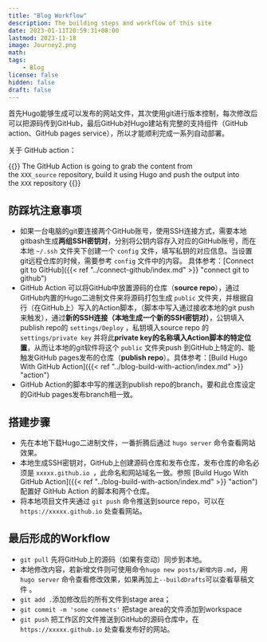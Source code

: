 ```yaml
---
title: "Blog Workflow"
description: The building steps and workflow of this site
date: 2023-01-11T20:59:31+08:00
lastmod: 2023-11-18
image: Journey2.png
math: 
tags:
    - Blog
license: false
hidden: false
draft: false
---
```


首先Hugo能够生成可以发布的网站文件，其次使用git进行版本控制，每次修改后可以把源码传到GitHub，最后GitHub对Hugo建站有完整的支持组件（GitHub action、GitHub pages service），所以才能顺利完成一系列自动部署。

关于 GitHub action：

{{<quote>}}
The GitHub Action is going to grab the content from the `XXX_source` repository, build it using Hugo and push the output into the `XXX` repository
{{</quote>}}

## 防踩坑注意事项

- 如果一台电脑的git要连接两个GitHub账号，使用SSH连接方式，需要本地gitbash生成**两组SSH密钥对**，分别将公钥内容存入对应的GitHub账号，而在本地 `~/.ssh` 文件夹下创建一个 `config` 文件，填写私钥的对应信息。当设置git远程仓库的时候，需要参考 `config` 文件中的内容。 具体参考：[Connect git to GitHub]({{< ref "../connect-github/index.md" >}} "connect git to github")
- GitHub Action 可以将GitHub中放置源码的仓库（**source repo**），通过GitHub内置的Hugo二进制文件来将源码打包生成 `public` 文件夹，并根据自行（在GitHub上）写入的Action脚本，（脚本中写入通过接收本地的git push来触发），通过**新的SSH连接（本地生成一个新的SSH密钥对）**，公钥填入publish repo的 `settings/Deploy` ，私钥填入source repo 的`settings/private key` 并将此**private key的名称填入Action脚本的特定位置**，从而让本地的git软件将这个 `public` 文件夹push 到GitHub上特定的、能触发GitHub pages发布的仓库（**publish repo**）。具体参考：[Build Hugo With GitHub Action]({{< ref "../blog-build-with-action/index.md" >}} "action")
- GitHub Action的脚本中写的推送到publish repo的branch，要和此仓库设定的GitHub pages发布branch相一致。

## 搭建步骤

- 先在本地下载Hugo二进制文件，一番折腾后通过 `hugo server` 命令查看网站效果。
- 本地生成SSH密钥对，GitHub上创建源码仓库和发布仓库，发布仓库的命名必须是 `xxxxx.github.io `，此命名和网站域名一致。参照 [Build Hugo With GitHub Action]({{< ref "../blog-build-with-action/index.md" >}} "action")配置好 GitHub Action 的脚本和两个仓库。
- 将本地项目文件夹通过 `git push` 命令推送到source repo，可以在 `https://xxxxx.github.io` 处查看网站。


## 最后形成的Workflow
- `git pull` 先将GitHub上的源码（如果有变动）同步到本地。
- 本地修改内容，若新增文件则可使用命令`hugo new posts/新增内容.md`，用`hugo server` 命令查看修改效果，如果再加上`--buildDrafts`可以查看草稿文件 。
- `git add .`添加修改后的所有文件到stage area；
- `git commit -m 'some commets'` 把stage area的文件添加到workspace
- `git push` 把工作区的文件推送到GitHub的源码仓库中，在`https://xxxxx.github.io` 处查看发布好的网站。